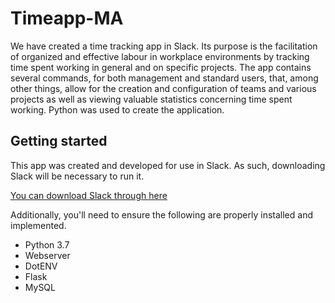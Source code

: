 # Timeapp-MA

We have created a time tracking app in Slack. Its purpose is the facilitation of organized and effective labour in workplace environments by tracking time spent working in general and on specific projects.
The app contains several commands, for both management and standard users, that, among other things, allow for the creation and configuration of teams and various projects as well as viewing valuable statistics concerning time spent working.
Python was used to create the application.

## Getting started

This app was created and developed for use in Slack. As such, downloading Slack will be necessary to run it.

[You can download Slack through here](https://https://slack.com/intl/en-se/downloads/windows "Slack's Download Page")

Additionally, you'll need to ensure the following are properly installed and implemented.
* Python 3.7
* Webserver
* DotENV
* Flask
* MySQL
